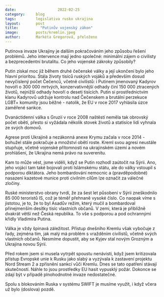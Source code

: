 ```yaml
---
date:					2022-02-25
category:     blog
tags:         legislativa rusko ukrajina
layout:       post
title:       	"Putinův vojenský zákon"
image:        posts/kremlin.jpeg
author:       Markéta Gregorová, přeloženo
---
```


Putinova invaze Ukrajiny je dalším pokračováním jeho způsobu řešení problémů. Jeho intervence mají jedno společné: minimální zájem o civilisty a bezprecedentní brutalitu. Co jeho vojenské zákroky způsobily?

Putin získal moc již během druhé čečenské války a její ukončení bylo jeho hlavní prioritou. Stála životy tisíců ruských vojáků a především dosud nevyčíslený počet Čečenců, včetně civilistů: i Putinem jmenovaný Kadyrov hovoří o 300 000 mrtvých, konzervativnější odhady činí 150 000 ztracených životů, nejnižší odhady hovoří o deseti tisících. Putin si prostřednictvím klanu Kadyrovů udržuje kontrolu nad Čečenskem a brutální perzekuce LGBT+ komunity jsou běžné - natolik, že EU v roce 2017 vyhlásila úzce zaměřené sankce.

Dvanáctidenní válka s Gruzií v roce 2008 naštěstí neměla tak obrovský počet obětí, přesto si vyžádala několik stovek životů a statisíce lidí vyhnala ze svých domovů.

Agrese proti Ukrajině a nezákonná anexe Krymu začala v roce 2014 - bohužel stále pokračuje a množství obětí roste. Kreml svou agresi neustále stupňuje, včetně vojenské přítomnosti na ukrajinském území a novém prohlášení, že Ukrajina nemá právo na suverenitu.

Kam to může vést, jsme viděli, když se Putin rozhodl zaútočit na Sýrii. Ano, jeho vojáci tam také bojovali proti Islámskému státu, ale do války vstoupil s podporou diktátora. Jeho bombardování nemocnic a (pravděpodobné) nasazení kazetové munice proti civilním cílům lze označit za válečné zločiny.

Ruské ministerstvo obrany tvrdí, že za šest let působení v Sýrii zneškodnilo 85 000 teroristů IS, což je téměř přehnaně vysoké číslo. Co naopak víme s jistotou, je to, že to byl Asadův režim, který mučil a bombardoval přinejmenším desítky tisíc vlastních občanů. V zemi, která je přibližně dvakrát větší než Česká republika. To vše s podporou a pod ochrannými křídly Vladimíra Putina.

Válka je vždy špinavá záležitost. Přístup dnešního Kremlu však vybočuje z řady, zejména tím, jak malý má problém s vražděním civilistů, včetně svých vlastních občanů. Nesmíme dopustit, aby se Kyjev stal novým Grozným a Ukrajina novou Sýrií.

Před rokem jsem si musela vytrpět spoustu nenávisti, když jsem kritizovala přístup Evropské unie k Rusku jako slabý a vyzývala k zastavení projektu Nord Stream 2 a zpřísnění sankcí vůči Kremlu. Dnes se tato opatření stávají skutečností. Náhle to jsou prostředky EU hasit vypusklý požár. Dokonce se zdají být v případě plnohodnotné invaze nedostatečné.

Spolu s blokováním Ruska v systému SWIFT je musíme využít, i když včera už bylo (doslova) pozdě.
